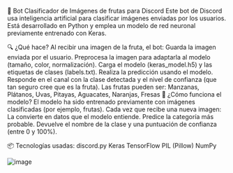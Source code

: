 🤖 Bot Clasificador de Imágenes de frutas para Discord
Este bot de Discord usa inteligencia artificial para clasificar imágenes enviadas por los usuarios. Está desarrollado en Python y emplea un modelo de red neuronal previamente entrenado con Keras.

🔍 ¿Qué hace?
Al recibir una imagen de la fruta, el bot:
Guarda la imagen enviada por el usuario.
Preprocesa la imagen para adaptarla al modelo (tamaño, color, normalización).
Carga el modelo (keras_model.h5) y las etiquetas de clases (labels.txt).
Realiza la predicción usando el modelo.
Responde en el canal con la clase detectada y el nivel de confianza (que tan seguro cree que es la fruta).
Las frutas pueden ser: Manzanas, Plátanos, Uvas, Pitayas, Aguacates, Naranjas, Fresas
🧠 ¿Cómo funciona el modelo?
El modelo ha sido entrenado previamente con imágenes clasificadas (por ejemplo, frutas). Cada vez que recibe una nueva imagen:
La convierte en datos que el modelo entiende.
Predice la categoría más probable.
Devuelve el nombre de la clase y una puntuación de confianza (entre 0 y 100%).

📦 Tecnologías usadas:
discord.py
Keras
TensorFlow
PIL (Pillow)
NumPy

![image](https://github.com/user-attachments/assets/82e5f788-ddf7-4744-bab3-77baab5731bd)
